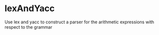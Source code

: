 # lexAndYacc
Use lex and yacc to construct a parser for the arithmetic expressions with respect to the grammar
